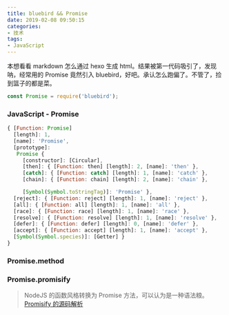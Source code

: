 ```yaml
---
title: bluebird && Promise
date: 2019-02-08 09:50:15
categories:
- 技术
tags:
- JavaScript
---
```


本想看看 markdown 怎么通过 hexo 生成 html。结果被第一代码吸引了，发现呐，经常用的 Promise 竟然引入 bluebird，好吧。承认怎么跑偏了。不管了，捡到篮子的都是菜。

```JavaScript
const Promise = require('bluebird');
```

### JavaScript - Promise
```JavaScript
{ [Function: Promise]
  [length]: 1,
  [name]: 'Promise',
  [prototype]:
   Promise {
     [constructor]: [Circular],
     [then]: { [Function: then] [length]: 2, [name]: 'then' },
     [catch]: { [Function: catch] [length]: 1, [name]: 'catch' },
     [chain]: { [Function: chain] [length]: 2, [name]: 'chain' },

     [Symbol(Symbol.toStringTag)]: 'Promise' },
  [reject]: { [Function: reject] [length]: 1, [name]: 'reject' },
  [all]: { [Function: all] [length]: 1, [name]: 'all' },
  [race]: { [Function: race] [length]: 1, [name]: 'race' },
  [resolve]: { [Function: resolve] [length]: 1, [name]: 'resolve' },
  [defer]: { [Function: defer] [length]: 0, [name]: 'defer' },
  [accept]: { [Function: accept] [length]: 1, [name]: 'accept' },
  [Symbol(Symbol.species)]: [Getter] }
}
```
### Promise.method
### Promise.promisify
> NodeJS 的函数风格转换为 Promise 方法，可以认为是一种语法粮。
[Promisify 的源码解析](https://segmentfault.com/a/1190000008479644)
